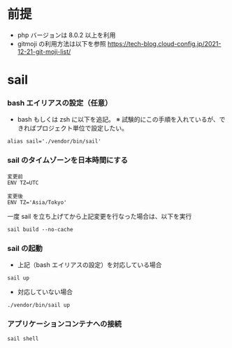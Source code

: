 # 前提

-   php バージョンは 8.0.2 以上を利用
-   gitmoji の利用方法は以下を参照
    https://tech-blog.cloud-config.jp/2021-12-21-git-moji-list/

# sail

### bash エイリアスの設定（任意）

-   bash もしくは zsh に以下を追記。
    ※ 試験的にこの手順を入れているが、できればプロジェクト単位で設定したい。

```
alias sail='./vendor/bin/sail'
```

### sail のタイムゾーンを日本時間にする

```
変更前
ENV TZ=UTC

変更後
ENV TZ='Asia/Tokyo'
```

一度 sail を立ち上げてから上記変更を行なった場合は、以下を実行

```
sail build --no-cache
```

### sail の起動

-   上記（bash エイリアスの設定）を対応している場合

```
sail up
```

-   対応していない場合

```
./vendor/bin/sail up
```

### アプリケーションコンテナへの接続

```
sail shell
```
